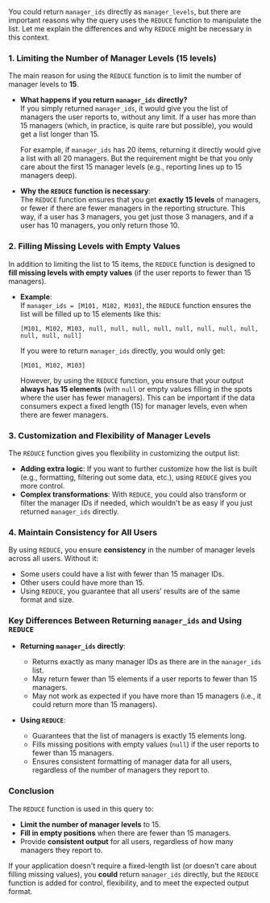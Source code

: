 You could return `manager_ids` directly as `manager_levels`, but there are important reasons why the query uses the `REDUCE` function to manipulate the list. Let me explain the differences and why `REDUCE` might be necessary in this context.

### 1. **Limiting the Number of Manager Levels (15 levels)**

The main reason for using the `REDUCE` function is to limit the number of manager levels to **15**. 

- **What happens if you return `manager_ids` directly?**  
   If you simply returned `manager_ids`, it would give you the list of managers the user reports to, without any limit. If a user has more than 15 managers (which, in practice, is quite rare but possible), you would get a list longer than 15. 
   
   For example, if `manager_ids` has 20 items, returning it directly would give a list with all 20 managers. But the requirement might be that you only care about the first 15 manager levels (e.g., reporting lines up to 15 managers deep).

- **Why the `REDUCE` function is necessary**:  
   The `REDUCE` function ensures that you get **exactly 15 levels** of managers, or fewer if there are fewer managers in the reporting structure. This way, if a user has 3 managers, you get just those 3 managers, and if a user has 10 managers, you only return those 10.

### 2. **Filling Missing Levels with Empty Values**

In addition to limiting the list to 15 items, the `REDUCE` function is designed to **fill missing levels with empty values** (if the user reports to fewer than 15 managers). 

- **Example**:  
   If `manager_ids = [M101, M102, M103]`, the `REDUCE` function ensures the list will be filled up to 15 elements like this:
   ```cypher
   [M101, M102, M103, null, null, null, null, null, null, null, null, null, null, null]
   ```
   If you were to return `manager_ids` directly, you would only get:
   ```cypher
   [M101, M102, M103]
   ```
   However, by using the `REDUCE` function, you ensure that your output **always has 15 elements** (with `null` or empty values filling in the spots where the user has fewer managers). This can be important if the data consumers expect a fixed length (15) for manager levels, even when there are fewer managers.

### 3. **Customization and Flexibility of Manager Levels**

The `REDUCE` function gives you flexibility in customizing the output list:
- **Adding extra logic**: If you want to further customize how the list is built (e.g., formatting, filtering out some data, etc.), using `REDUCE` gives you more control.
- **Complex transformations**: With `REDUCE`, you could also transform or filter the manager IDs if needed, which wouldn't be as easy if you just returned `manager_ids` directly.

### 4. **Maintain Consistency for All Users**

By using `REDUCE`, you ensure **consistency** in the number of manager levels across all users. Without it:
- Some users could have a list with fewer than 15 manager IDs.
- Other users could have more than 15.
- Using `REDUCE`, you guarantee that all users' results are of the same format and size.

### Key Differences Between Returning `manager_ids` and Using `REDUCE`

- **Returning `manager_ids` directly**:
  - Returns exactly as many manager IDs as there are in the `manager_ids` list.
  - May return fewer than 15 elements if a user reports to fewer than 15 managers.
  - May not work as expected if you have more than 15 managers (i.e., it could return more than 15 managers).

- **Using `REDUCE`**:
  - Guarantees that the list of managers is exactly 15 elements long.
  - Fills missing positions with empty values (`null`) if the user reports to fewer than 15 managers.
  - Ensures consistent formatting of manager data for all users, regardless of the number of managers they report to.

### Conclusion

The `REDUCE` function is used in this query to:
- **Limit the number of manager levels** to 15.
- **Fill in empty positions** when there are fewer than 15 managers.
- Provide **consistent output** for all users, regardless of how many managers they report to.

If your application doesn't require a fixed-length list (or doesn't care about filling missing values), you **could** return `manager_ids` directly, but the `REDUCE` function is added for control, flexibility, and to meet the expected output format.